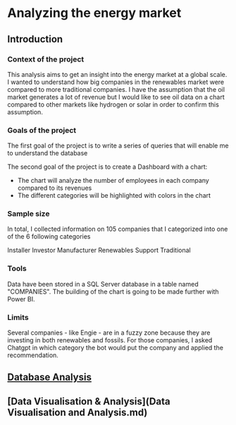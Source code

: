 # Analyzing the energy market

## Introduction

### Context of the project
This analysis aims to get an insight into the energy market at a global scale. 
I wanted to understand how big companies in the renewables market were compared to more traditional companies.
I have the assumption that the oil market generates a lot of revenue but I would like to see oil data on a chart compared to other markets like hydrogen or solar in order to confirm this assumption.

### Goals of the project
The first goal of the project is to write a series of queries that will enable me to understand the database

The second goal of the project is to create a Dashboard with a chart:
* The chart will analyze the number of employees in each company compared to its revenues
* The different categories will be highlighted with colors in the chart 

### Sample size 
In total, I collected information on 105 companies that I categorized into one of the 6 following categories

Installer
Investor
Manufacturer
Renewables
Support
Traditional

### Tools 
Data have been stored in a SQL Server database in a table named "COMPANIES".
The building of the chart is going to be made further with Power BI. 

### Limits
Several companies - like Engie - are in a fuzzy zone because they are investing in both renewables and fossils. For those companies, I asked Chatgpt in which category the bot would put the company and applied the recommendation.

## [Database Analysis](DatabaseAnalysis.md)
## [Data Visualisation & Analysis](Data Visualisation and Analysis.md)

